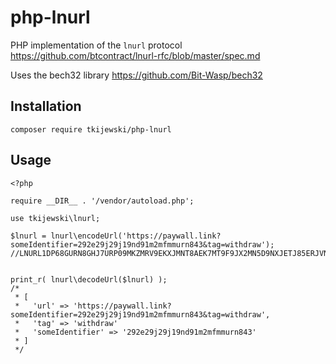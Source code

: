 # php-lnurl
PHP implementation of the `lnurl` protocol https://github.com/btcontract/lnurl-rfc/blob/master/spec.md

Uses the bech32 library https://github.com/Bit-Wasp/bech32

## Installation

```
composer require tkijewski/php-lnurl
```


## Usage

```
<?php

require __DIR__ . '/vendor/autoload.php';

use tkijewski\lnurl;

$lnurl = lnurl\encodeUrl('https://paywall.link?someIdentifier=292e29j29j19nd91m2mfmmurn843&tag=withdraw');
//LNURL1DP68GURN8GHJ7URP09MKZMRV9EKXJMNT8AEK7MT9F9JX2MN5D9NXJETJ85ERJVN9XGUK5V3EDGCNJMNY8YCK6VNDVEKK6ATJDCURGVEXW3SKW0THD96XSERJV9MS95LDUW


print_r( lnurl\decodeUrl($lnurl) );
/*
 * [
 *   'url' => 'https://paywall.link?someIdentifier=292e29j29j19nd91m2mfmmurn843&tag=withdraw',
 *   'tag' => 'withdraw'
 *   'someIdentifier' => '292e29j29j19nd91m2mfmmurn843'
 * ] 
 */

```
